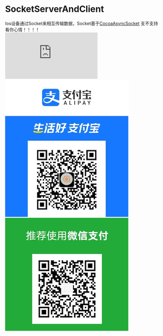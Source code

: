 # SocketServerAndClient
Ios设备通过Socket来相互传输数据，Socket基于[CocoaAsyncSocket](https://github.com/robbiehanson/CocoaAsyncSocket)
支不支持看你心情！！！！  
[![NetFlix on UWP](https://v.youku.com/v_nextstage/id_deea83b06b3f42ed8255.html?spm=a2hcb.12675304.m_7182_c_14738.d_1&s=deea83b06b3f42ed8255&scm=20140719.rcmd.7182.show_deea83b06b3f42ed8255)](https://v.youku.com/v_show/id_XNDMxNjY5MjY0NA==.html?spm=a2hcb.12675304.m_7182_c_14738.d_1&s=deea83b06b3f42ed8255&scm=20140719.rcmd.7182.show_deea83b06b3f42ed8255 "NetFlix on UWP")
![支付宝](https://github.com/dbk1985/SocketServerAndClient/blob/master/resources/41596096438_.pic.jpg)  ![微信](https://github.com/dbk1985/SocketServerAndClient/blob/master/resources/51596096439_.pic_hd.jpg) 
